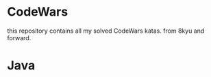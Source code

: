 # CodeWars

this repository contains all my solved CodeWars katas.
from 8kyu and forward.

# Java
 
